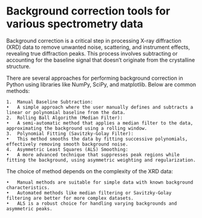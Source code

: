 # Background correction tools for various spectrometry data

Background correction is a critical step in processing X-ray diffraction (XRD) data to remove unwanted noise, scattering, and instrument effects, revealing true diffraction peaks. This process involves subtracting or accounting for the baseline signal that doesn’t originate from the crystalline structure.

There are several approaches for performing background correction in Python using libraries like NumPy, SciPy, and matplotlib. Below are common methods:

	1.	Manual Baseline Subtraction:
	•	A simple approach where the user manually defines and subtracts a linear or polynomial baseline from the data.
	2.	Rolling Ball Algorithm (Median Filter):
	•	A semi-automatic method that applies a median filter to the data, approximating the background using a rolling window.
	3.	Polynomial Fitting (Savitzky-Golay Filter):
	•	This method smooths the data by fitting successive polynomials, effectively removing smooth background noise.
	4.	Asymmetric Least Squares (ALS) Smoothing:
	•	A more advanced technique that suppresses peak regions while fitting the background, using asymmetric weighting and regularization.

The choice of method depends on the complexity of the XRD data:

	•	Manual methods are suitable for simple data with known background characteristics.
	•	Automated methods like median filtering or Savitzky-Golay filtering are better for more complex datasets.
	•	ALS is a robust choice for handling varying backgrounds and asymmetric peaks.